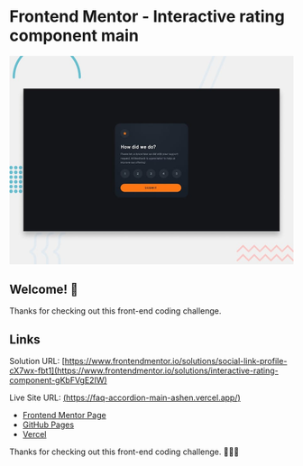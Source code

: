 # Frontend Mentor - Interactive rating component main

![Design preview for the Interactive rating component main coding challenge](./design/desktop-preview.jpg)

## Welcome! 👋

Thanks for checking out this front-end coding challenge.

## Links
Solution URL: [https://www.frontendmentor.io/solutions/social-link-profile-cX7wx-fbt1](https://www.frontendmentor.io/solutions/interactive-rating-component-gKbFVgE2IW)

Live Site URL: [(https://faq-accordion-main-ashen.vercel.app/)](https://interactive-rating-component-main-fawn.vercel.app/)

- [Frontend Mentor Page](https://www.frontendmentor.io/solutions/faq-accordion-vv7qVzwowd)
- [GitHub Pages](https://github.com/rocioizq)
- [Vercel](https://vercel.com/rocioizqs-projects)


Thanks for checking out this front-end coding challenge.
🚀🚀🚀
